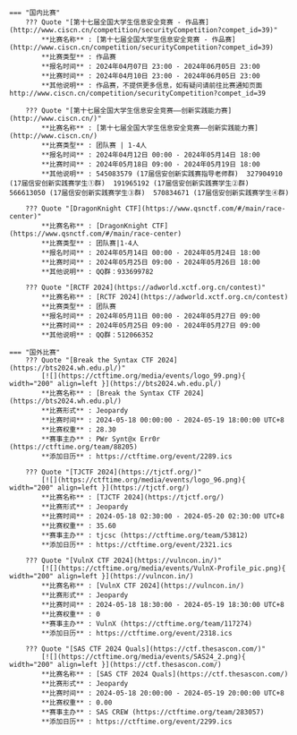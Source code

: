     === "国内比赛"
        ??? Quote "[第十七届全国大学生信息安全竞赛 - 作品赛](http://www.ciscn.cn/competition/securityCompetition?compet_id=39)"  
            **比赛名称** : [第十七届全国大学生信息安全竞赛 - 作品赛](http://www.ciscn.cn/competition/securityCompetition?compet_id=39)  
            **比赛类型** : 作品赛  
            **报名时间** : 2024年04月07日 23:00 - 2024年06月05日 23:00  
            **比赛时间** : 2024年04月10日 23:00 - 2024年06月05日 23:00  
            **其他说明** : 作品赛，不提供更多信息，如有疑问请前往比赛通知页面 http://www.ciscn.cn/competition/securityCompetition?compet_id=39  
            
        ??? Quote "[第十七届全国大学生信息安全竞赛——创新实践能力赛](http://www.ciscn.cn/)"  
            **比赛名称** : [第十七届全国大学生信息安全竞赛——创新实践能力赛](http://www.ciscn.cn/)  
            **比赛类型** : 团队赛 | 1-4人  
            **报名时间** : 2024年04月12日 00:00 - 2024年05月14日 18:00  
            **比赛时间** : 2024年05月18日 09:00 - 2024年05月19日 18:00  
            **其他说明** : 545083579 (17届信安创新实践赛指导老师群)  327904910 (17届信安创新实践赛学生①群)  191965192 (17届信安创新实践赛学生②群)  566613050 (17届信安创新实践赛学生③群)  570834671 (17届信安创新实践赛学生④群)  
            
        ??? Quote "[DragonKnight CTF](https://www.qsnctf.com/#/main/race-center)"  
            **比赛名称** : [DragonKnight CTF](https://www.qsnctf.com/#/main/race-center)  
            **比赛类型** : 团队赛|1-4人  
            **报名时间** : 2024年05月14日 00:00 - 2024年05月24日 18:00  
            **比赛时间** : 2024年05月25日 09:00 - 2024年05月26日 18:00  
            **其他说明** : QQ群：933699782  
            
        ??? Quote "[RCTF 2024](https://adworld.xctf.org.cn/contest)"  
            **比赛名称** : [RCTF 2024](https://adworld.xctf.org.cn/contest)  
            **比赛类型** : 团队赛  
            **报名时间** : 2024年05月11日 00:00 - 2024年05月27日 09:00  
            **比赛时间** : 2024年05月25日 09:00 - 2024年05月27日 09:00  
            **其他说明** : QQ群：512066352  
                
    === "国外比赛"
        ??? Quote "[Break the Syntax CTF 2024](https://bts2024.wh.edu.pl/)"  
            [![](https://ctftime.org/media/events/logo_99.png){ width="200" align=left }](https://bts2024.wh.edu.pl/)  
            **比赛名称** : [Break the Syntax CTF 2024](https://bts2024.wh.edu.pl/)  
            **比赛形式** : Jeopardy  
            **比赛时间** : 2024-05-18 00:00:00 - 2024-05-19 18:00:00 UTC+8  
            **比赛权重** : 28.30  
            **赛事主办** : PWr Synt@x Err0r (https://ctftime.org/team/88205)  
            **添加日历** : https://ctftime.org/event/2289.ics  
            
        ??? Quote "[TJCTF 2024](https://tjctf.org/)"  
            [![](https://ctftime.org/media/events/logo_96.png){ width="200" align=left }](https://tjctf.org/)  
            **比赛名称** : [TJCTF 2024](https://tjctf.org/)  
            **比赛形式** : Jeopardy  
            **比赛时间** : 2024-05-18 02:30:00 - 2024-05-20 02:30:00 UTC+8  
            **比赛权重** : 35.60  
            **赛事主办** : tjcsc (https://ctftime.org/team/53812)  
            **添加日历** : https://ctftime.org/event/2321.ics  
            
        ??? Quote "[VulnX CTF 2024](https://vulncon.in/)"  
            [![](https://ctftime.org/media/events/VulnX-Profile_pic.png){ width="200" align=left }](https://vulncon.in/)  
            **比赛名称** : [VulnX CTF 2024](https://vulncon.in/)  
            **比赛形式** : Jeopardy  
            **比赛时间** : 2024-05-18 18:30:00 - 2024-05-19 18:30:00 UTC+8  
            **比赛权重** : 0  
            **赛事主办** : VulnX (https://ctftime.org/team/117274)  
            **添加日历** : https://ctftime.org/event/2318.ics  
            
        ??? Quote "[SAS CTF 2024 Quals](https://ctf.thesascon.com/)"  
            [![](https://ctftime.org/media/events/SAS24_2.png){ width="200" align=left }](https://ctf.thesascon.com/)  
            **比赛名称** : [SAS CTF 2024 Quals](https://ctf.thesascon.com/)  
            **比赛形式** : Jeopardy  
            **比赛时间** : 2024-05-18 20:00:00 - 2024-05-19 20:00:00 UTC+8  
            **比赛权重** : 0.00  
            **赛事主办** : SAS CREW (https://ctftime.org/team/283057)  
            **添加日历** : https://ctftime.org/event/2299.ics  
            
